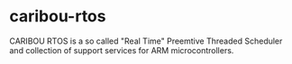 # caribou-rtos
CARIBOU RTOS is a so called "Real Time" Preemtive Threaded Scheduler and collection of support services for ARM 
microcontrollers.
